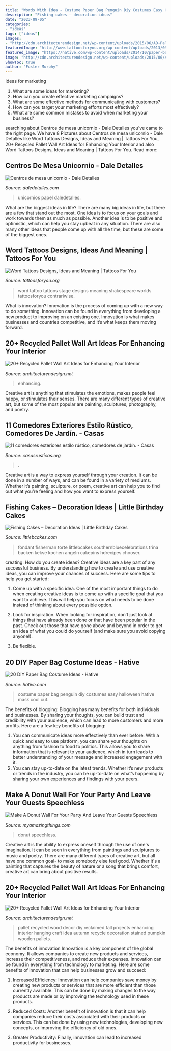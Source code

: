 ```yaml
---
title: "Words With Idea ~ Costume Paper Bag Penguin Diy Costumes Easy Halloween Hative Mask Cool Cut"
description: "Fishing cakes – decoration ideas"
date: "2023-09-05"
categories:
- "ideas"
tags: ["ideas"]
images:
- "http://cdn.architecturendesign.net/wp-content/uploads/2015/06/AD-Pallet-Wall-Art-14.jpg"
featuredImage: "http://www.tattoosforyou.org/wp-content/uploads/2013/09/Word-Tattoo-768x1024.jpg"
featured_image: "https://hative.com/wp-content/uploads/2014/10/paper-bag-costume-ideas/12-penguin-costume.jpg"
image: "http://cdn.architecturendesign.net/wp-content/uploads/2015/06/AD-Pallet-Wall-Art-14.jpg"
ShowToc: true
author: "Foster Murphy"
---
```



Ideas for marketing
1. What are some ideas for marketing? 
2. How can you create effective marketing campaigns? 
3. What are some effective methods for communicating with customers? 
4. How can you target your marketing efforts most effectively? 
5. What are some common mistakes to avoid when marketing your business?

	

		
searching about Centros de mesa unicornio - Dale Detalles you've came to the right page. We have 8 Pictures about Centros de mesa unicornio - Dale Detalles like Word Tattoos Designs, Ideas and Meaning | Tattoos For You, 20+ Recycled Pallet Wall Art Ideas for Enhancing Your Interior and also Word Tattoos Designs, Ideas and Meaning | Tattoos For You. Read more:
		
    
## Centros De Mesa Unicornio - Dale Detalles

<img loading=lazy src="https://i2.wp.com/www.daledetalles.com/wp-content/uploads/2018/02/centros-de-mesa-unicornio25.jpg?resize=600%2C1067" onerror="this.onerror=null;this.src='https://tse2.mm.bing.net/th?id=OIP.3Ejtzi_TyWni6dQurdhL5wHaNK&amp;pid=15.1';" alt="Centros de mesa unicornio - Dale Detalles">

_Source: daledetalles.com_

>unicornios papel daledetalles. 

	

What are the biggest ideas in life?
There are many big ideas in life, but there are a few that stand out the most. One idea is to focus on your goals and work towards them as much as possible. Another idea is to be positive and optimistic, which can help you stay upbeat in any situation. There are also many other ideas that people come up with all the time, but these are some of the biggest ones.

    
## Word Tattoos Designs, Ideas And Meaning | Tattoos For You

<img loading=lazy src="http://www.tattoosforyou.org/wp-content/uploads/2013/09/Word-Tattoo-768x1024.jpg" onerror="this.onerror=null;this.src='https://tse4.mm.bing.net/th?id=OIP.a9B56tqR48Ijfq0lV76OYgHaJ4&amp;pid=15.1';" alt="Word Tattoos Designs, Ideas and Meaning | Tattoos For You">

_Source: tattoosforyou.org_

>word tattoo tattoos stage designs meaning shakespeare worlds tattoosforyou contrariwise. 

	

What is innovation?
Innovation is the process of coming up with a new way to do something. Innovation can be found in everything from developing a new product to improving on an existing one. Innovation is what makes businesses and countries competitive, and it’s what keeps them moving forward.

    
## 20+ Recycled Pallet Wall Art Ideas For Enhancing Your Interior

<img loading=lazy src="https://cdn.architecturendesign.net/wp-content/uploads/2015/06/AD-Pallet-Wall-Art-9.jpg" onerror="this.onerror=null;this.src='https://tse1.mm.bing.net/th?id=OIP.xZGMJb9Zy_pKMOJAJpu9VgHaLH&amp;pid=15.1';" alt="20+ Recycled Pallet Wall Art Ideas for Enhancing Your Interior">

_Source: architecturendesign.net_

>enhancing. 

	

Creative art is anything that stimulates the emotions, makes people feel happy, or stimulates their senses. There are many different types of creative art, but some of the most popular are painting, sculptures, photography, and poetry.

    
## 11 Comedores Exteriores Estilo Rústico, Comedores De Jardín. - Casas

<img loading=lazy src="https://casasrusticas.org/wp-content/uploads/2020/09/comedores-exteriores-rusticos-8.jpg" onerror="this.onerror=null;this.src='https://tse3.mm.bing.net/th?id=OIP.tLnAlXVjocMuioiyJfv5wwHaLG&amp;pid=15.1';" alt="11 comedores exteriores estilo rústico, comedores de jardín. - Casas">

_Source: casasrusticas.org_

>. 

	

Creative art is a way to express yourself through your creation. It can be done in a number of ways, and can be found in a variety of mediums. Whether it’s painting, sculpture, or poem, creative art can help you to find out what you’re feeling and how you want to express yourself.

    
## Fishing Cakes – Decoration Ideas | Little Birthday Cakes

<img loading=lazy src="https://www.littlebcakes.com/wp-content/uploads/2014/01/Fishing-Cakes-Images-768x1024.jpg" onerror="this.onerror=null;this.src='https://tse4.mm.bing.net/th?id=OIP.S3wlJN5qLFvpB1LYeXJyMwHaJ4&amp;pid=15.1';" alt="Fishing Cakes – Decoration Ideas | Little Birthday Cakes">

_Source: littlebcakes.com_

>fondant fisherman torte littlebcakes southernbluecelebrations trina backen kekse kochen angeln cakepins hdrecipes chooser. 

	

creating: How do you create ideas?
Creative ideas are a key part of any successful business. By understanding how to create and use creative ideas, you can improve your chances of success. Here are some tips to help you get started:
1. Come up with a specific idea. One of the most important things to do when creating creative ideas is to come up with a specific goal that you want to achieve. This will help you focus on what needs to be done instead of thinking about every possible option.

2. Look for inspiration. When looking for inspiration, don’t just look at things that have already been done or that have been popular in the past. Check out those that have gone above and beyond in order to get an idea of what you could do yourself (and make sure you avoid copying anyone!).

3. Be flexible.

    
## 20 DIY Paper Bag Costume Ideas - Hative

<img loading=lazy src="https://hative.com/wp-content/uploads/2014/10/paper-bag-costume-ideas/12-penguin-costume.jpg" onerror="this.onerror=null;this.src='https://tse2.mm.bing.net/th?id=OIP.OS3L5Mj-PeccZd5kLFBHXwHaMY&amp;pid=15.1';" alt="20 DIY Paper Bag Costume Ideas - Hative">

_Source: hative.com_

>costume paper bag penguin diy costumes easy halloween hative mask cool cut. 

	

The benefits of blogging:
Blogging has many benefits for both individuals and businesses. By sharing your thoughts, you can build trust and credibility with your audience, which can lead to more customers and more profits. Here are a few key benefits of blogging: 
1. You can communicate ideas more effectively than ever before. With a quick and easy to use platform, you can share your thoughts on anything from fashion to food to politics. This allows you to share information that is relevant to your audience, which in turn leads to better understanding of your message and increased engagement with it. 
2. You can stay up-to-date on the latest trends. Whether it’s new products or trends in the industry, you can be up-to-date on what’s happening by sharing your own experiences and findings with your peers.

    
## Make A Donut Wall For Your Party And Leave Your Guests Speechless

<img loading=lazy src="https://myamazingthings.com/wp-content/uploads/2017/05/donut-wall-2.jpg" onerror="this.onerror=null;this.src='https://tse3.mm.bing.net/th?id=OIP.0jXdk9mVc6iPmV5te-XtswHaLG&amp;pid=15.1';" alt="Make A Donut Wall For Your Party And Leave Your Guests Speechless">

_Source: myamazingthings.com_

>donut speechless. 

	

Creative art is the ability to express oneself through the use of one's imagination. It can be seen in everything from paintings and sculptures to music and poetry. There are many different types of creative art, but all have one common goal- to make somebody else feel good. Whether it's a painting that captures the beauty of nature or a song that brings comfort, creative art can bring about positive results.

    
## 20+ Recycled Pallet Wall Art Ideas For Enhancing Your Interior

<img loading=lazy src="http://cdn.architecturendesign.net/wp-content/uploads/2015/06/AD-Pallet-Wall-Art-14.jpg" onerror="this.onerror=null;this.src='https://tse1.mm.bing.net/th?id=OIP.ZEvAOThnjVQaw_KjwxcIxgHaJ4&amp;pid=15.1';" alt="20+ Recycled Pallet Wall Art Ideas for Enhancing Your Interior">

_Source: architecturendesign.net_

>pallet recycled wood decor diy reclaimed fall projects enhancing interior hanging craft idea autumn recycle decoration stained pumpkin wooden pallets. 

	

The benefits of innovation
Innovation is a key component of the global economy. It allows companies to create new products and services, increase their competitiveness, and reduce their expenses. Innovation can be found in everything from technology to marketing. Here are some benefits of innovation that can help businesses grow and succeed:
1. Increased Efficiency: Innovation can help companies save money by creating new products or services that are more efficient than those currently available. This can be done by making changes to the way products are made or by improving the technology used in these products.

2. Reduced Costs: Another benefit of innovation is that it can help companies reduce their costs associated with their products or services. This can be done by using new technologies, developing new concepts, or improving the efficiency of old ones.

3. Greater Productivity: Finally, innovation can lead to increased productivity for businesses.

